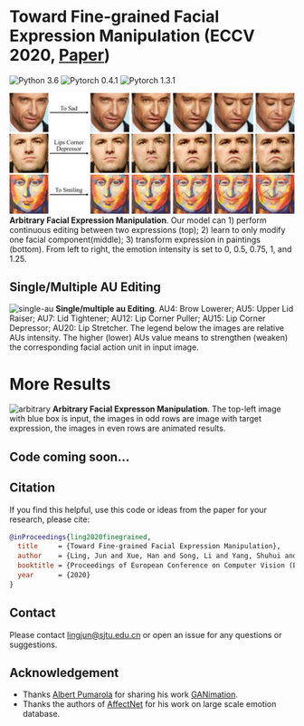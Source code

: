 # Toward Fine-grained Facial Expression Manipulation (ECCV 2020, [Paper](https://arxiv.org/pdf/2004.03132.pdf))

![Python 3.6](https://img.shields.io/badge/python-3.5-green.svg?style=plastic)
![Pytorch 0.4.1](https://img.shields.io/badge/pytorch-0.4.1-green.svg?style=plastic)
![Pytorch 1.3.1](https://img.shields.io/badge/pytorch-1.3.1-green.svg?style=plastic)

![cover](./docs/cover.png)
**Arbitrary Facial Expression Manipulation**. Our model can 1) perform continuous editing between two expressions (top); 2) learn to only modify one facial component(middle); 3) transform expression in paintings (bottom). From left to right, the emotion intensity is set to 0, 0.5, 0.75, 1, and 1.25.


## Single/Multiple AU Editing
![single-au](./docs/single-au.png)
**Single/multiple au Editing**. AU4: Brow Lowerer; AU5: Upper Lid Raiser; AU7: Lid Tightener; AU12: Lip Corner Puller; AU15: Lip Corner Depressor; AU20: Lip Stretcher. The legend below the images are relative AUs intensity. The higher (lower) AUs value means to strengthen (weaken) the corresponding facial action unit in input image.


# More Results
![arbitrary](./docs/arbitrary-expression.png)
**Arbitrary Facial Expresson Manipulation**. The top-left image with blue box is input, the images in odd rows are image with target expression, the images in even rows are animated results.



## Code coming soon...



## Citation
If you find this helpful, use this code or ideas from the paper for your research, please cite:

```bibtex
@inProceedings{ling2020finegrained,
  title     = {Toward Fine-grained Facial Expression Manipulation},
  author    = {Ling, Jun and Xue, Han and Song, Li and Yang, Shuhui and Xie, Rong and Gu, Xiao},
  booktitle = {Proceedings of European Conference on Computer Vision (ECCV)},
  year      = {2020}
}
```


## Contact
Please contact lingjun@sjtu.edu.cn or open an issue for any questions or suggestions.

 
## Acknowledgement
- Thanks [Albert Pumarola](https://www.albertpumarola.com/) for sharing his work [GANimation](https://github.com/albertpumarola/GANimation).
- Thanks the authors of [AffectNet](http://mohammadmahoor.com/affectnet/) for his work on large scale emotion database.
